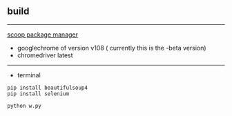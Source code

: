 build
---
___

[scoop package manager](https://scoop.sh/)

- googlechrome of version v108 ( currently this is the -beta version)
- chromedriver latest

___

- terminal

```
pip install beautifulsoup4
pip install selenium

python w.py
```